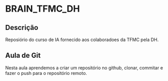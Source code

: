 # BRAIN_TFMC_DH
## Descrição
Reposiório do curso de IA fornecido aos colaboradoes da TFMC pela DH.

## Aula de Git
Nesta aula aprendemos a criar um repositório no github, clonar, commitar e fazer o push para o repositório remoto.
